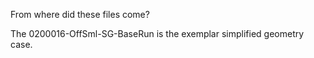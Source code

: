 From where did these files come?
 
 The 0200016-OffSml-SG-BaseRun is the exemplar simplified geometry case.
